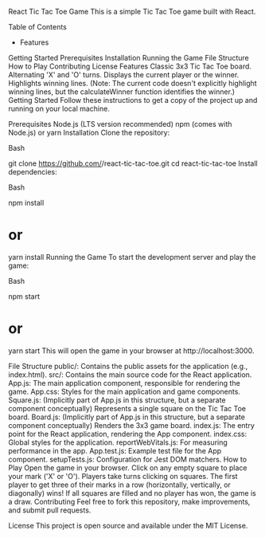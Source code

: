 React Tic Tac Toe Game
This is a simple Tic Tac Toe game built with React.

Table of Contents
* Features

Getting Started
Prerequisites
Installation
Running the Game
File Structure
How to Play
Contributing
License
Features
Classic 3x3 Tic Tac Toe board.
Alternating 'X' and 'O' turns.
Displays the current player or the winner.
Highlights winning lines. (Note: The current code doesn't explicitly highlight winning lines, but the calculateWinner function identifies the winner.)
Getting Started
Follow these instructions to get a copy of the project up and running on your local machine.

Prerequisites
Node.js (LTS version recommended)
npm (comes with Node.js) or yarn
Installation
Clone the repository:

Bash

git clone https://github.com/<your-username>/react-tic-tac-toe.git
cd react-tic-tac-toe
Install dependencies:

Bash

npm install
# or
yarn install
Running the Game
To start the development server and play the game:

Bash

npm start
# or
yarn start
This will open the game in your browser at http://localhost:3000.

File Structure
public/: Contains the public assets for the application (e.g., index.html).
src/: Contains the main source code for the React application.
App.js: The main application component, responsible for rendering the game.
App.css: Styles for the main application and game components.
Square.js: (Implicitly part of App.js in this structure, but a separate component conceptually) Represents a single square on the Tic Tac Toe board.
Board.js: (Implicitly part of App.js in this structure, but a separate component conceptually) Renders the 3x3 game board.
index.js: The entry point for the React application, rendering the App component.
index.css: Global styles for the application.
reportWebVitals.js: For measuring performance in the app.
App.test.js: Example test file for the App component.
setupTests.js: Configuration for Jest DOM matchers.
How to Play
Open the game in your browser.
Click on any empty square to place your mark ('X' or 'O').
Players take turns clicking on squares.
The first player to get three of their marks in a row (horizontally, vertically, or diagonally) wins!
If all squares are filled and no player has won, the game is a draw.
Contributing
Feel free to fork this repository, make improvements, and submit pull requests.

License
This project is open source and available under the MIT License.
